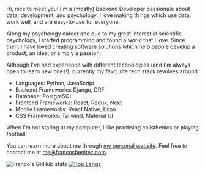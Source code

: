 Hi, nice to meet you! I'm a (mostly) Backend Developer passionate about data, development, and psychology. I love making things which use data, work well, and are easy-to-use for everyone.

Along my psychology career and due to my great interest in scientific psychology, I started programming and found a world that I love. Since then, I have loved creating software solutions which help people develop a product, an idea, or simply a passion.

Although I've had experience with different technologies (and I'm always open to learn new ones!), currently my favourite tech stack revolves around:
- Languages: Python, JavaScript
- Backend Frameworks: Django, DRF
- Database: PostgreSQL
- Frontend Frameworks: React, Redux, Next
- Mobile Frameworks: React Native, Expo
- CSS Frameworks: Tailwind, Material UI

When I'm not staring at my computer, I like practising calisthenics or playing football!

You can learn more about me through [my personal website](https://www.francosbenitez.com/). Feel free to contact me at [me@francosbenitez.com](mailto:me@francosbenitez.com).

![Franco's GitHub stats](https://github-readme-stats.vercel.app/api?username=francosbenitez)
[![Top Langs](https://github-readme-stats.vercel.app/api/top-langs/?username=francosbenitez&layout=compact&exclude_repo=v1&langs_count=6&hide=powershell,html)](https://github.com/anuraghazra/github-readme-stats)

